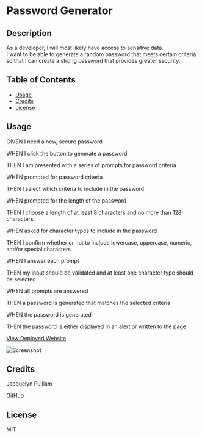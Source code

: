 # Password Generator

## Description

As a developer, I will most likely have access to sensitive data.  
I want to be able to generate a random password that meets certain criteria
so that I can create a strong password that provides greater security.

## Table of Contents

- [Usage](#usage)
- [Credits](#credits)
- [License](#license)

## Usage
GIVEN I need a new, secure password

WHEN I click the button to generate a password

THEN I am presented with a series of prompts for password criteria

WHEN prompted for password criteria

THEN I select which criteria to include in the password

WHEN prompted for the length of the password

THEN I choose a length of at least 8 characters and no more than 128 characters

WHEN asked for character types to include in the password

THEN I confirm whether or not to include lowercase, uppercase, numeric, and/or special characters

WHEN I answer each prompt

THEN my input should be validated and at least one character type should be selected

WHEN all prompts are answered

THEN a password is generated that matches the selected criteria

WHEN the password is generated

THEN the password is either displayed in an alert or written to the page

[View Deployed Website](https://jacquiesue.github.io/Password-Generator/)

![Screenshot](assets/Screen%20Shot%202022-10-03%20at%2010.57.42%20PM.png)

## Credits

Jacquelyn Pulliam

[GitHub](https://github.com/JacquieSue)

## License
MIT